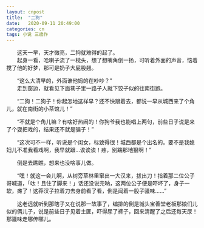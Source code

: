 ```yaml
---
layout: cnpost
title:  "二狗"
date:   2020-09-11 20:49:00
categories: cn
tags: 小说 三歳作
---
```



&emsp;&emsp;这天一早，天才微亮，二狗就难得的起了。<br>
&emsp;&emsp;起身一看，哈喇子流了一枕头，想了想嘴角倒一扬，可听着外面的声音，恼着搅了他的好梦，那可是奶子大屁股翘。

&emsp;&emsp;“这么大清早的，外面谁他妈的在吵吵？”<br>
&emsp;&emsp;走到窗边，就看见下面巷子里一路子人就下饺子似的往南街跑。

&emsp;&emsp;“二狗！二狗子！你起怎地这样早？还不快跟着去，都说一早从城西来了个角儿，就在南街的小茶馆儿！”

&emsp;&emsp;“不就是个角儿嘛？有啥好热闹的！你狗爷我也能唱上两句，前些日子说是来了个耍把戏的，结果还不就是骗子！”

&emsp;&emsp;“这次可不一样，听说是个闺女，标致得很！城西都是个出名的。要不是我媳妇儿不准我看戏啊，我早就跟...诶诶诶！疼，别踹那地狠啊！”

&emsp;&emsp;倒是去瞧瞧，想来也没啥事儿做。

&emsp;&emsp;“嘿！就这一会儿啊，从树旁草林里窜出一大汉来，拔出刀！指着那二位公子哥喊道，「呔！且住了脚来！」话还没说完呐，这两位公子便是吓坏了，身子一软，瘫了！这莽汉子拉着刀去身前看了看，倒是闻着一股子骚味......”

&emsp;&emsp;这老远就听到那瞎子又在说那一故事了，编排的倒是城头宝善堂老板那娘们儿似的俩儿子，说是前些日子见着土匪，吓得尿了裤子，回来清醒了之后还每天尿！那骚味走哪传哪儿。
